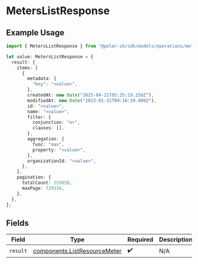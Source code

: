 # MetersListResponse

## Example Usage

```typescript
import { MetersListResponse } from "@polar-sh/sdk/models/operations/meterslist.js";

let value: MetersListResponse = {
  result: {
    items: [
      {
        metadata: {
          "key": "<value>",
        },
        createdAt: new Date("2025-04-21T05:25:19.258Z"),
        modifiedAt: new Date("2023-01-31T09:16:39.900Z"),
        id: "<value>",
        name: "<value>",
        filter: {
          conjunction: "or",
          clauses: [],
        },
        aggregation: {
          func: "max",
          property: "<value>",
        },
        organizationId: "<value>",
      },
    ],
    pagination: {
      totalCount: 255858,
      maxPage: 729316,
    },
  },
};
```

## Fields

| Field                                                                        | Type                                                                         | Required                                                                     | Description                                                                  |
| ---------------------------------------------------------------------------- | ---------------------------------------------------------------------------- | ---------------------------------------------------------------------------- | ---------------------------------------------------------------------------- |
| `result`                                                                     | [components.ListResourceMeter](../../models/components/listresourcemeter.md) | :heavy_check_mark:                                                           | N/A                                                                          |